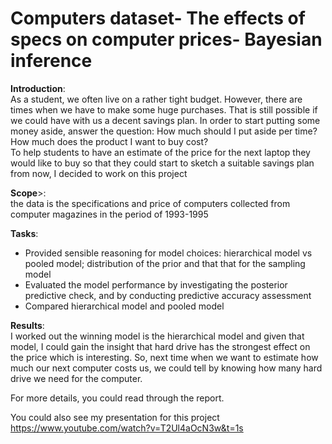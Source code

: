 # Computers dataset- The effects of specs on computer prices- Bayesian inference


__Introduction__:<br>
As a student, we often live on a rather tight budget. However, there are times when we have to make some huge purchases. That is still possible if we could have with us a decent savings plan. In order to start putting some money aside, answer the question: How much should I put aside per time? How much does the product I want to buy cost?<br>
To help students to have an estimate of the price for the next laptop they would like to buy so that they could start to sketch a suitable savings plan from now, I decided to work on this project

__Scope__>:<br>
the data is the specifications and price of computers collected from computer magazines in the period of 1993-1995

__Tasks__:<br>
+ Provided sensible reasoning for model choices: hierarchical model vs pooled model;  distribution of the prior and that that for the sampling model
+ Evaluated the model performance by investigating the posterior predictive check, and by conducting predictive accuracy assessment 
+ Compared hierarchical model and pooled model 

__Results__:<br> 
I worked out the winning model is the hierarchical model and given that model, I could gain the insight that hard drive has the strongest effect on the price which is interesting. So, next time when we want to estimate how much our next computer costs us, we could tell by knowing how many hard drive we need for the computer. 

For more details, you could read through the report.

You could also see my presentation for this project <br>
 https://www.youtube.com/watch?v=T2Ul4aOcN3w&t=1s

 

